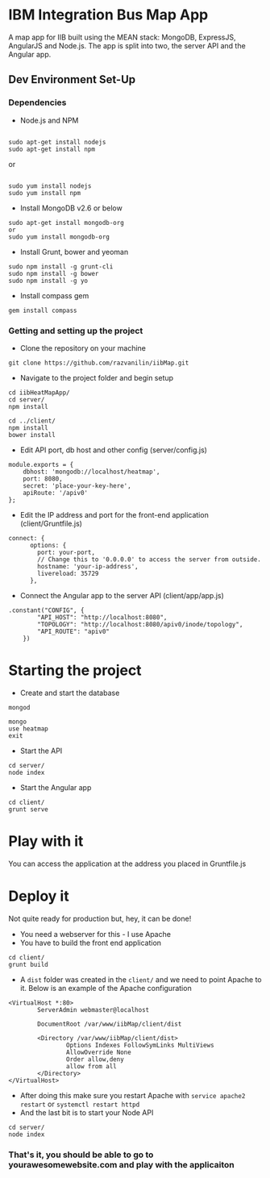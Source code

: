 # IBM Integration Bus Map App #

A map app for IIB built using the MEAN stack: MongoDB, ExpressJS, AngularJS and Node.js. The app is split into two, the server API and the Angular app.

## Dev Environment Set-Up ##

### Dependencies ###

* Node.js and NPM

```

sudo apt-get install nodejs
sudo apt-get install npm
```
or

```

sudo yum install nodejs
sudo yum install npm
```

* Install MongoDB v2.6 or below

```
sudo apt-get install mongodb-org
or
sudo yum install mongodb-org
```

* Install Grunt, bower and yeoman

```
sudo npm install -g grunt-cli
sudo npm install -g bower
sudo npm install -g yo
```

* Install compass gem

```
gem install compass
```

### Getting and setting up the project

* Clone the repository on your machine

```
git clone https://github.com/razvanilin/iibMap.git
```

* Navigate to the project folder and begin setup

```
cd iibHeatMapApp/
cd server/
npm install

cd ../client/
npm install
bower install
```

* Edit API port, db host and other config (server/config.js)

```
module.exports = {
    dbhost: 'mongodb://localhost/heatmap',
    port: 8080,
    secret: 'place-your-key-here',
    apiRoute: '/apiv0'
};
```

* Edit the IP address and port for the front-end application (client/Gruntfile.js)

```
connect: {
      options: {
        port: your-port,
        // Change this to '0.0.0.0' to access the server from outside.
        hostname: 'your-ip-address',
        livereload: 35729
      },
```

* Connect the Angular app to the server API (client/app/app.js)

```
.constant("CONFIG", {
        "API_HOST": "http://localhost:8080",
        "TOPOLOGY": "http://localhost:8080/apiv0/inode/topology",
        "API_ROUTE": "apiv0"
    })
```

# Starting the project #

* Create and start the database

```
mongod

mongo
use heatmap
exit
```

* Start the API

```
cd server/
node index
```

* Start the Angular app

```
cd client/
grunt serve
```

# Play with it #
You can access the application at the address you placed in Gruntfile.js 

# Deploy it #
Not quite ready for production but, hey, it can be done!

* You need a webserver for this - I use Apache
* You have to build the front end application
```
cd client/
grunt build
```
* A `dist` folder was created in the `client/` and we need to point Apache to it. Below is an example of the Apache configuration
```
<VirtualHost *:80>
        ServerAdmin webmaster@localhost

        DocumentRoot /var/www/iibMap/client/dist

        <Directory /var/www/iibMap/client/dist>
                Options Indexes FollowSymLinks MultiViews
                AllowOverride None
                Order allow,deny
                allow from all
        </Directory>
</VirtualHost>
```
* After doing this make sure you restart Apache with `service apache2 restart` or `systemctl restart httpd`
* And the last bit is to start your Node API
```
cd server/
node index
```
### That's it, you should be able to go to yourawesomewebsite.com and play with the applicaiton ###
